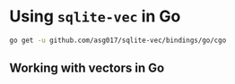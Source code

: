 # Using `sqlite-vec` in Go

```bash
go get -u github.com/asg017/sqlite-vec/bindings/go/cgo
```

## Working with vectors in Go
